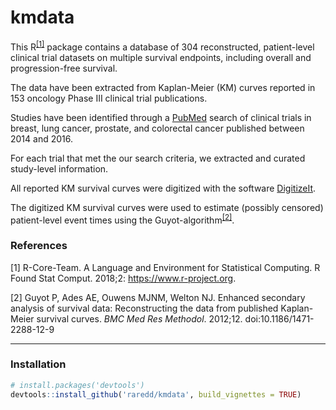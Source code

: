 kmdata
====

This R<sup>[[1]](#1)</sup> package contains a database of 304 reconstructed,
patient-level clinical trial datasets on multiple survival endpoints,
including overall and progression-free survival.

The data have been extracted from Kaplan-Meier (KM) curves reported in 153
oncology Phase III clinical trial publications.

Studies have been identified through a [PubMed](https://pubmed.ncbi.nlm.nih.gov/)
search of clinical trials in breast, lung cancer, prostate, and colorectal
cancer published between 2014 and 2016.

For each trial that met the our search criteria, we extracted and curated
study-level information.

All reported KM survival curves were digitized with the software
[DigitizeIt](https://www.digitizeit.de).

The digitized KM survival curves were used to estimate (possibly censored)
patient-level event times using the Guyot-algorithm<sup>[[2]](#2)</sup>.

### References
<a id="1">[1]</a>
R-Core-Team.
A Language and Environment for Statistical Computing.
R Found Stat Comput.
2018;2: https://www.r-project.org.

<a id="2">[2]</a>
Guyot P, Ades AE, Ouwens MJNM, Welton NJ.
Enhanced secondary analysis of survival data: Reconstructing the data from
published Kaplan-Meier survival curves.
_BMC Med Res Methodol_.
2012;12. doi:10.1186/1471-2288-12-9

---

### Installation

```r
# install.packages('devtools')
devtools::install_github('raredd/kmdata', build_vignettes = TRUE)
```
